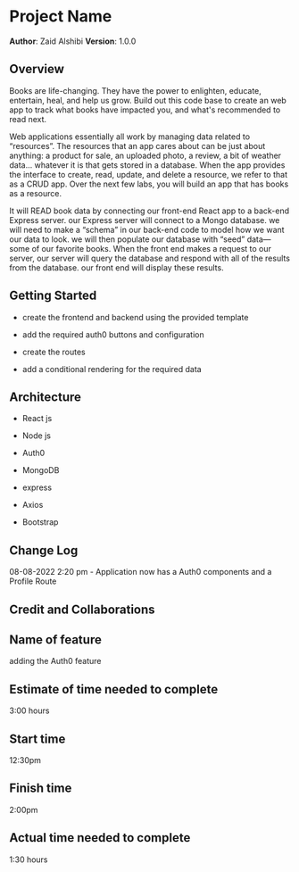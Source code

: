 # Project Name

**Author**: Zaid Alshibi
**Version**: 1.0.0

## Overview

Books are life-changing. They have the power to enlighten, educate, entertain, heal, and help us grow. Build out this code base to create an web app to track what books have impacted you, and what's recommended to read next.

Web applications essentially all work by managing data related to “resources”. The resources that an app cares about can be just about anything: a product for sale, an uploaded photo, a review, a bit of weather data… whatever it is that gets stored in a database. When the app provides the interface to create, read, update, and delete a resource, we refer to that as a CRUD app. Over the next few labs, you will build an app that has books as a resource.

It will READ book data by connecting our front-end React app to a back-end Express server. our Express server will connect to a Mongo database. we will need to make a “schema” in our back-end code to model how we want our data to look. we will then populate our database with “seed” data—some of our favorite books. When the front end makes a request to our server, our server will query the database and respond with all of the results from the database. our front end will display these results.

## Getting Started

- create the frontend and backend using the provided template

- add the required auth0 buttons and configuration

- create the routes

- add a conditional rendering for the required data

## Architecture

- React js

- Node js

- Auth0

- MongoDB

- express

- Axios

- Bootstrap

## Change Log

08-08-2022 2:20 pm - Application now has a Auth0 components and a Profile Route

## Credit and Collaborations

## Name of feature

adding the Auth0 feature

## Estimate of time needed to complete

3:00 hours

## Start time

12:30pm

## Finish time

2:00pm

## Actual time needed to complete

1:30 hours
